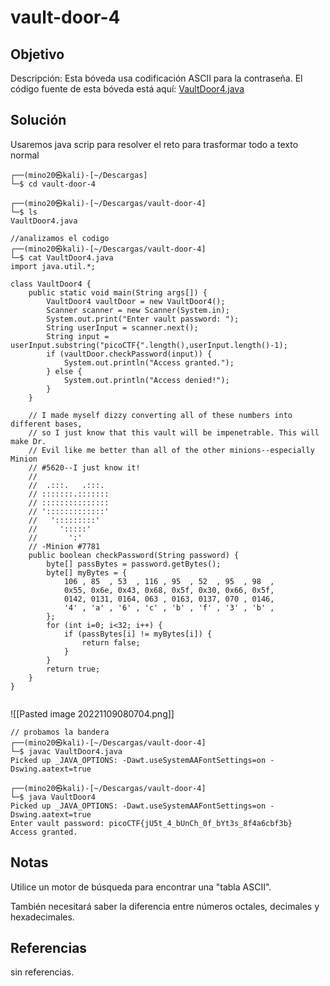 # vault-door-4

## Objetivo 
Descripción:
Esta bóveda usa codificación ASCII para la contraseña. El código fuente de esta bóveda está aquí: [VaultDoor4.java](https://jupiter.challenges.picoctf.org/static/c695ee23309d453a3ef369c34cc1bccb/VaultDoor4.java)

## Solución
Usaremos java scrip para resolver el reto para trasformar todo a texto normal
``` shell
┌──(mino20㉿kali)-[~/Descargas]
└─$ cd vault-door-4
                                                                                               
┌──(mino20㉿kali)-[~/Descargas/vault-door-4]
└─$ ls
VaultDoor4.java
                                                                                               
//analizamos el codigo
┌──(mino20㉿kali)-[~/Descargas/vault-door-4]
└─$ cat VaultDoor4.java
import java.util.*;

class VaultDoor4 {
    public static void main(String args[]) {
        VaultDoor4 vaultDoor = new VaultDoor4();
        Scanner scanner = new Scanner(System.in);
        System.out.print("Enter vault password: ");
        String userInput = scanner.next();
        String input = userInput.substring("picoCTF{".length(),userInput.length()-1);
        if (vaultDoor.checkPassword(input)) {
            System.out.println("Access granted.");
        } else {
            System.out.println("Access denied!");
        }
    }

    // I made myself dizzy converting all of these numbers into different bases,
    // so I just know that this vault will be impenetrable. This will make Dr.
    // Evil like me better than all of the other minions--especially Minion
    // #5620--I just know it!
    //
    //  .:::.   .:::.
    // :::::::.:::::::
    // :::::::::::::::
    // ':::::::::::::'
    //   ':::::::::'
    //     ':::::'
    //       ':'
    // -Minion #7781
    public boolean checkPassword(String password) {
        byte[] passBytes = password.getBytes();
        byte[] myBytes = {
            106 , 85  , 53  , 116 , 95  , 52  , 95  , 98  ,
            0x55, 0x6e, 0x43, 0x68, 0x5f, 0x30, 0x66, 0x5f,
            0142, 0131, 0164, 063 , 0163, 0137, 070 , 0146,
            '4' , 'a' , '6' , 'c' , 'b' , 'f' , '3' , 'b' ,
        };
        for (int i=0; i<32; i++) {
            if (passBytes[i] != myBytes[i]) {
                return false;
            }
        }
        return true;
    }
}
                                                                                               
```
![[Pasted image 20221109080704.png]]
``` shell
// probamos la bandera
┌──(mino20㉿kali)-[~/Descargas/vault-door-4]
└─$ javac VaultDoor4.java                    
Picked up _JAVA_OPTIONS: -Dawt.useSystemAAFontSettings=on -Dswing.aatext=true
                                                                                               
┌──(mino20㉿kali)-[~/Descargas/vault-door-4]
└─$ java VaultDoor4      
Picked up _JAVA_OPTIONS: -Dawt.useSystemAAFontSettings=on -Dswing.aatext=true
Enter vault password: picoCTF{jU5t_4_bUnCh_0f_bYt3s_8f4a6cbf3b}
Access granted.
```

## Notas
Utilice un motor de búsqueda para encontrar una "tabla ASCII".

También necesitará saber la diferencia entre números octales, decimales y hexadecimales.

## Referencias
sin referencias.